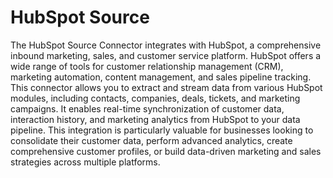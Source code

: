 # HubSpot Source
The HubSpot Source Connector integrates with HubSpot, a comprehensive inbound marketing, sales, and customer service platform. HubSpot offers a wide range of tools for customer relationship management (CRM), marketing automation, content management, and sales pipeline tracking. This connector allows you to extract and stream data from various HubSpot modules, including contacts, companies, deals, tickets, and marketing campaigns. It enables real-time synchronization of customer data, interaction history, and marketing analytics from HubSpot to your data pipeline. This integration is particularly valuable for businesses looking to consolidate their customer data, perform advanced analytics, create comprehensive customer profiles, or build data-driven marketing and sales strategies across multiple platforms.